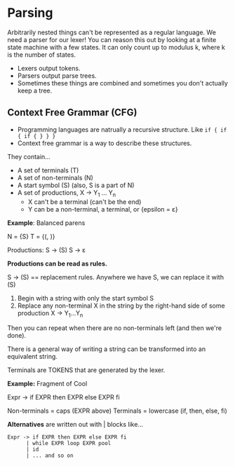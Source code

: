 # Parsing

Arbitrarily nested things can't be represented as a regular language. We need a parser for our lexer! You can reason this out by looking at a finite state machine with a few states. It can only count up to modulus k, where k is the number of states.

* Lexers output tokens.
* Parsers output parse trees.
* Sometimes these things are combined and sometimes you don't actually keep a tree.

## Context Free Grammar (CFG)

* Programming languages are natrually a recursive structure. Like `if { if { if { } } }`
* Context free grammar is a way to describe these structures.

They contain...
* A set of terminals (T)
* A set of non-terminals (N)
* A start symbol (S) (also, S is a part of N)
* A set of productions, X -> Y<sub>1</sub> ... Y<sub>n</sub>
  * X can't be a terminal (can't be the end)
  * Y can be a non-terminal, a terminal, or {epsilon = ε}

**Example**: Balanced parens

N = {S}
T = {(, )}

Productions:
S -> (S)
S -> ε

**Productions can be read as rules.**

S -> (S) == replacement rules. Anywhere we have S, we can replace it with (S)

1. Begin with a string with only the start symbol S
2. Replace any non-terminal X in the string by the right-hand side of some production X -> Y<sub>1</sub>...Y<sub>n</sub>

Then you can repeat when there are no non-terminals left (and then we're done).

There is a general way of writing a string can be transformed into an equivalent string.

Terminals are TOKENS that are generated by the lexer.

**Example:** Fragment of Cool

Expr -> if EXPR then EXPR else EXPR fi

Non-terminals = caps (EXPR above)
Terminals = lowercase (if, then, else, fi)

**Alternatives** are written out with | blocks like...

```
Expr -> if EXPR then EXPR else EXPR fi
      | while EXPR loop EXPR pool
      | id
      | ... and so on
```

